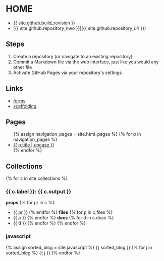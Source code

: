 # HOME

- {{ site.github.build_revision }}
- [{{ site.github.repository_nwo }}]({{ site.github.repository_url }})

## Steps

1. Create a repository (or navigate to an existing repository)
1. Commit a Markdown file via the web interface, just like you would any other file
1. Activate GitHub Pages via your repository's settings

## Links

- [forms](forms)
- [scaffolding](scaffolding)

## Pages

<ul>
{% assign navigation_pages = site.html_pages %}
{% for p in navigation_pages %}
  <li><a href="{{ p.url | absolute_url }}" {% if p.url == page.url %}class="active"{% endif %}>{{ p.title | upcase }}</a></li>
{% endfor %}
</ul>

## Collections

{% for c in site.collections %}
### {{ c.label }}: {{ c.output }}
**props**
  {% for pr in c %}
- {{ pr }}
  {% endfor %}
**files**
  {% for p in c.files %}
- {{ p }}
  {% endfor %}
**docs**
  {% for d in c.docs %}
- {{ d }}
  {% endfor %}
{% endfor %}

### javascript
{% assign sorted_blog = site.javascript %}
{{ sorted_blog }}
{% for j in sorted_blog %}
{{ j }}
{% endfor %}

